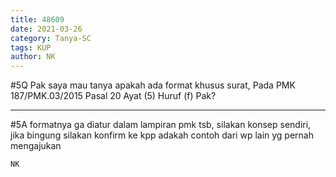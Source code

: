 ```yaml
---
title: 48609
date: 2021-03-26
category: Tanya-SC
tags: KUP
author: NK
---
```


#5Q Pak saya mau tanya apakah ada format khusus surat, Pada PMK 187/PMK.03/2015 Pasal 20 Ayat (5) Huruf (f) Pak?

---

#5A formatnya ga diatur dalam lampiran pmk tsb, silakan konsep sendiri, jika bingung silakan konfirm ke kpp adakah contoh dari wp lain yg pernah mengajukan

`NK`
